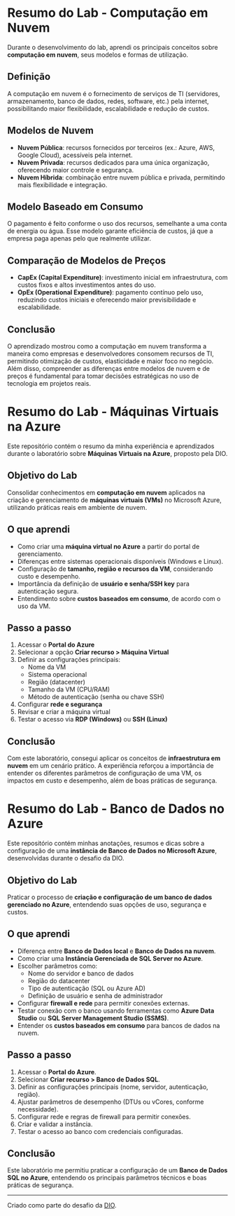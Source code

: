 # Resumo do Lab - Computação em Nuvem
Durante o desenvolvimento do lab, aprendi os principais conceitos sobre **computação em nuvem**, seus modelos e formas de utilização.  

## Definição
A computação em nuvem é o fornecimento de serviços de TI (servidores, armazenamento, banco de dados, redes, software, etc.) pela internet, possibilitando maior flexibilidade, escalabilidade e redução de custos.  

## Modelos de Nuvem
- **Nuvem Pública**: recursos fornecidos por terceiros (ex.: Azure, AWS, Google Cloud), acessíveis pela internet.  
- **Nuvem Privada**: recursos dedicados para uma única organização, oferecendo maior controle e segurança.  
- **Nuvem Híbrida**: combinação entre nuvem pública e privada, permitindo mais flexibilidade e integração.  

## Modelo Baseado em Consumo
O pagamento é feito conforme o uso dos recursos, semelhante a uma conta de energia ou água. Esse modelo garante eficiência de custos, já que a empresa paga apenas pelo que realmente utilizar.  

## Comparação de Modelos de Preços
- **CapEx (Capital Expenditure)**: investimento inicial em infraestrutura, com custos fixos e altos investimentos antes do uso.  
- **OpEx (Operational Expenditure)**: pagamento contínuo pelo uso, reduzindo custos iniciais e oferecendo maior previsibilidade e escalabilidade.  

## Conclusão
O aprendizado mostrou como a computação em nuvem transforma a maneira como empresas e desenvolvedores consomem recursos de TI, permitindo otimização de custos, elasticidade e maior foco no negócio. Além disso, compreender as diferenças entre modelos de nuvem e de preços é fundamental para tomar decisões estratégicas no uso de tecnologia em projetos reais.  

# Resumo do Lab - Máquinas Virtuais na Azure

Este repositório contém o resumo da minha experiência e aprendizados durante o laboratório sobre **Máquinas Virtuais na Azure**, proposto pela DIO.  

## Objetivo do Lab
Consolidar conhecimentos em **computação em nuvem** aplicados na criação e gerenciamento de **máquinas virtuais (VMs)** no Microsoft Azure, utilizando práticas reais em ambiente de nuvem.

## O que aprendi
- Como criar uma **máquina virtual no Azure** a partir do portal de gerenciamento.  
- Diferenças entre sistemas operacionais disponíveis (Windows e Linux).  
- Configuração de **tamanho, região e recursos da VM**, considerando custo e desempenho.  
- Importância da definição de **usuário e senha/SSH key** para autenticação segura.  
- Entendimento sobre **custos baseados em consumo**, de acordo com o uso da VM.  

## Passo a passo
1. Acessar o **Portal do Azure**
2. Selecionar a opção **Criar recurso > Máquina Virtual** 
3. Definir as configurações principais:  
   - Nome da VM  
   - Sistema operacional  
   - Região (datacenter)  
   - Tamanho da VM (CPU/RAM)  
   - Método de autenticação (senha ou chave SSH)  
4. Configurar **rede e segurança** 
5. Revisar e criar a máquina virtual 
6. Testar o acesso via **RDP (Windows)** ou **SSH (Linux)** 

## Conclusão
Com este laboratório, consegui aplicar os conceitos de **infraestrutura em nuvem** em um cenário prático. A experiência reforçou a importância de entender os diferentes parâmetros de configuração de uma VM, os impactos em custo e desempenho, além de boas práticas de segurança.  

# Resumo do Lab - Banco de Dados no Azure

Este repositório contém minhas anotações, resumos e dicas sobre a configuração de uma **instância de Banco de Dados no Microsoft Azure**, desenvolvidas durante o desafio da DIO.  

## Objetivo do Lab
Praticar o processo de **criação e configuração de um banco de dados gerenciado no Azure**, entendendo suas opções de uso, segurança e custos.

## O que aprendi
- Diferença entre **Banco de Dados local** e **Banco de Dados na nuvem**.  
- Como criar uma **Instância Gerenciada de SQL Server no Azure**.  
- Escolher parâmetros como:  
  - Nome do servidor e banco de dados  
  - Região do datacenter  
  - Tipo de autenticação (SQL ou Azure AD)  
  - Definição de usuário e senha de administrador  
- Configurar **firewall e rede** para permitir conexões externas.  
- Testar conexão com o banco usando ferramentas como **Azure Data Studio** ou **SQL Server Management Studio (SSMS)**.  
- Entender os **custos baseados em consumo** para bancos de dados na nuvem.  

## Passo a passo
1. Acessar o **Portal do Azure**.  
2. Selecionar **Criar recurso > Banco de Dados SQL**.  
3. Definir as configurações principais (nome, servidor, autenticação, região).  
4. Ajustar parâmetros de desempenho (DTUs ou vCores, conforme necessidade).  
5. Configurar rede e regras de firewall para permitir conexões.  
6. Criar e validar a instância.  
7. Testar o acesso ao banco com credenciais configuradas.  

## Conclusão
Este laboratório me permitiu praticar a configuração de um **Banco de Dados SQL no Azure**, entendendo os principais parâmetros técnicos e boas práticas de segurança.  


---

Criado como parte do desafio da [DIO](https://www.dio.me).  



